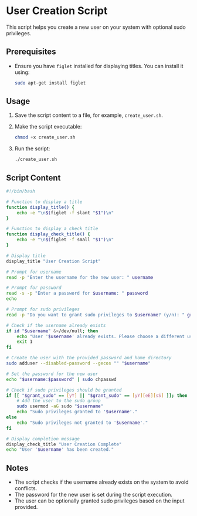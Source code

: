 
# User Creation Script

This script helps you create a new user on your system with optional sudo privileges.

## Prerequisites

- Ensure you have `figlet` installed for displaying titles. You can install it using:
  ```bash
  sudo apt-get install figlet
  ```

## Usage

1. Save the script content to a file, for example, `create_user.sh`.

2. Make the script executable:
   ```bash
   chmod +x create_user.sh
   ```

3. Run the script:
   ```bash
   ./create_user.sh
   ```

## Script Content

```bash
#!/bin/bash

# Function to display a title
function display_title() {
    echo -e "\n$(figlet -f slant "$1")\n"
}

# Function to display a check title
function display_check_title() {
    echo -e "\n$(figlet -f small "$1")\n"
}

# Display title
display_title "User Creation Script"

# Prompt for username
read -p "Enter the username for the new user: " username

# Prompt for password
read -s -p "Enter a password for $username: " password
echo

# Prompt for sudo privileges
read -p "Do you want to grant sudo privileges to $username? (y/n): " grant_sudo

# Check if the username already exists
if id "$username" &>/dev/null; then
    echo "User '$username' already exists. Please choose a different username."
    exit 1
fi

# Create the user with the provided password and home directory
sudo adduser --disabled-password --gecos "" "$username"

# Set the password for the new user
echo "$username:$password" | sudo chpasswd

# Check if sudo privileges should be granted
if [[ "$grant_sudo" == [yY] || "$grant_sudo" == [yY][eE][sS] ]]; then
    # Add the user to the sudo group
    sudo usermod -aG sudo "$username"
    echo "Sudo privileges granted to '$username'."
else
    echo "Sudo privileges not granted to '$username'."
fi

# Display completion message
display_check_title "User Creation Complete"
echo "User '$username' has been created."
```

## Notes

- The script checks if the username already exists on the system to avoid conflicts.
- The password for the new user is set during the script execution.
- The user can be optionally granted sudo privileges based on the input provided.